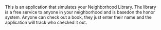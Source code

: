 This is an application that simulates your Neighborhood Library. 
The library is a free service to anyone in your neighborhood and is basedon the honor system. 
Anyone can check out a book, they just enter their name and the application will track who checked it out.
